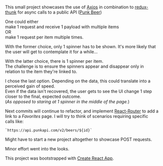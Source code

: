This small project showcases the use of [Axios](https://www.npmjs.com/package/axios) in combination to [redux-thunk](https://www.npmjs.com/package/redux-thunk)
for async calls to a public API ([Punk Beer](https://punkapi.com/))


One could either  
make 1 request and receive 1 payload with multiple items  
OR  
make 1 request per item multiple times.  

With the former choice, only 1 spinner has to be shown. It's more likely that the user will get to contemplate it for a while...  

With the latter choice, there is 1 spinner per item.  
The challenge is to ensure the spinners appear and disappear only in relation to the item they're linked to.  

I chose the last option. Depending on the data, this could translate into a perceived gain of speed.  
Even if the data isn't recovered, the user gets to see the UI change 1 step closer to the final, expected outcome.  
(*As opposed to staring at 1 spinner in the middle of the page.*)  



Next commits will continue to refactor, and implement [React-Router](https://www.npmjs.com/package/react-router) to add a link to a *Favorites* page.
I will try to think of scenarios requiring specific calls like:
```
`https://api.punkapi.com/v2/beers/${id}`
```
Might have to start a new project altogether to showcase POST requests.



Minor effort went into the looks.

This project was bootstrapped with [Create React App](https://github.com/facebookincubator/create-react-app).
